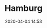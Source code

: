 ---
layout: post
title: Hamburg
date: 2020-04-04 14:53
published: false
header_feature_image:
caption:
tags:    # use [tag1,tag2]
---